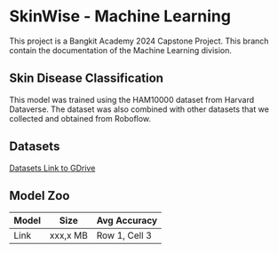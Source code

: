 # SkinWise - Machine Learning
This project is a Bangkit Academy 2024 Capstone Project. This branch contain the documentation of the Machine Learning division.

## Skin Disease Classification
This model was trained using the HAM10000 dataset from Harvard Dataverse. The dataset was also combined with other datasets that we collected and obtained from Roboflow.

## Datasets
[Datasets Link to GDrive](https://drive.google.com/file/d/1Kjt7cOPPJFT0pb4rVDDAE6gOMbK4ktYq/view?usp=drive_link )

## Model Zoo
| Model         | Size          | Avg Accuracy  |
| ------------- | ------------- | ------------- |
| Link          | xxx,x MB      | Row 1, Cell 3 |

